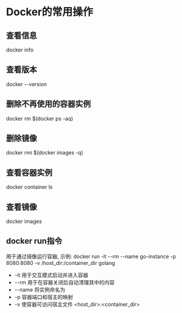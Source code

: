 # Docker的常用操作

## 查看信息
docker info

## 查看版本
docker --version

## 删除不再使用的容器实例
docker rm $(docker ps -aq)

## 删除镜像
docker rmi $(docker images -q)

## 查看容器实例
docker container ls

## 查看镜像
docker images

## docker run指令
用于通过镜像运行容器, 示例: docker run -it --rm --name go-instance -p 8080:8080 -v /host_dir:/container_dir golang

+ -it 用于交互模式启动并进入容器
+ --rm 用于在容器关闭后自动清理其中的内容
+ --name 将实例命名为
+ -p 容器端口和宿主的映射
+ -v 使容器可访问宿主文件 <host_dir>:<container_dir>